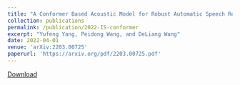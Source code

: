 ```yaml
---
title: "A Conformer Based Acoustic Model for Robust Automatic Speech Recognition"
collection: publications
permalink: /publication/2022-IS-conformer
excerpt: "Yufeng Yang, Peidong Wang, and DeLiang Wang"
date: 2022-04-01
venue: 'arXiv:2203.00725'
paperurl: 'https://arxiv.org/pdf/2203.00725.pdf'
---
```


[Download](https://arxiv.org/pdf/2203.00725.pdf)
<!-- 
Recommended citation: Your Name, You. (2010). "Paper Title Number 2." <i>Journal 1</i>. 1(2).
 -->
